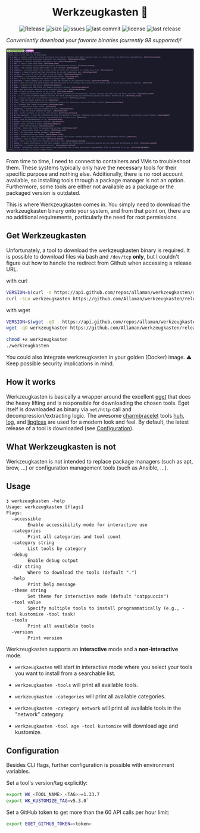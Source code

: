 <h1 align="center">Werkzeugkasten 🧰</h1>

<div align="center">
  <p>
    <img src="https://github.com/Allaman/werkzeugkasten/actions/workflows/release.yaml/badge.svg" alt="Release"/>
    <img src="https://img.shields.io/github/repo-size/Allaman/werkzeugkasten" alt="size"/>
    <img src="https://img.shields.io/github/issues/Allaman/werkzeugkasten" alt="issues"/>
    <img src="https://img.shields.io/github/last-commit/Allaman/werkzeugkasten" alt="last commit"/>
    <img src="https://img.shields.io/github/license/Allaman/werkzeugkasten" alt="license"/>
    <img src="https://img.shields.io/github/v/release/Allaman/werkzeugkasten?sort=semver" alt="last release"/>
  </p>
</div>

_Conveniently download your favorite binaries (currently 98 supported)!_

![](./screenshot.png)

From time to time, I need to connect to containers and VMs to troubleshoot them. These systems typically only have the necessary tools for their specific purpose and nothing else. Additionally, there is no root account available, so installing tools through a package manager is not an option. Furthermore, some tools are either not available as a package or the packaged version is outdated.

This is where Werkzeugkasten comes in. You simply need to download the werkzeugkasten binary onto your system, and from that point on, there are no additional requirements, particularly the need for root permissions.

## Get Werkzeugkasten

Unfortunately, a tool to download the werkzeugkasten binary is required. It is possible to download files via bash and `/dev/tcp` **only**, but I couldn't figure out how to handle the redirect from Github when accessing a release URL.

with curl

```sh
VERSION=$(curl -s https://api.github.com/repos/allaman/werkzeugkasten/releases/latest | grep tag_name | cut -d '"' -f 4)
curl -sLo werkzeugkasten https://github.com/Allaman/werkzeugkasten/releases/download/${VERSION}/werkzeugkasten_${VERSION}_$(uname -s)_$(uname -m)
```

with wget

```sh
VERSION=$(wget -qO - https://api.github.com/repos/allaman/werkzeugkasten/releases/latest | grep tag_name | cut -d '"' -f 4)
wget -qO werkzeugkasten https://github.com/Allaman/werkzeugkasten/releases/download/${VERSION}/werkzeugkasten_${VERSION}_$(uname -s)_$(uname -m)
```

```sh
chmod +x werkzeugkasten
./werkzeugkasten
```

You could also integrate werkzeugkasten in your golden (Docker) image. ⚠️ Keep possible security implications in mind.

## How it works

Werkzeugkasten is basically a wrapper around the excellent [eget](https://github.com/zyedidia/eget) that does the heavy lifting and is responsible for downloading the chosen tools. Eget itself is downloaded as binary via `net/http` call and decompression/extracting logic. The awesome [charmbracelet](https://github.com/charmbracelet) tools [huh](https://github.com/charmbracelet/huh), [log](https://github.com/charmbracelet/log), and [lipgloss](https://github.com/charmbracelet/lipgloss) are used for a modern look and feel. By default, the latest release of a tool is downloaded (see [Configuration](#configuration)).

## What Werkzeugkasten is not

Werkzeugkasten is not intended to replace package managers (such as apt, brew, ...) or configuration management tools (such as Ansible, ...).

## Usage

```
❯ werkzeugkasten -help
Usage: werkzeugkasten [flags]
Flags:
  -accessible
        Enable accessibility mode for interactive use
  -categories
        Print all categories and tool count
  -category string
        List tools by category
  -debug
        Enable debug output
  -dir string
        Where to download the tools (default ".")
  -help
        Print help message
  -theme string
        Set theme for interactive mode (default "catppuccin")
  -tool value
        Specify multiple tools to install programmatically (e.g., -tool kustomize -tool task)
  -tools
        Print all available tools
  -version
        Print version
```

Werkzeugkasten supports an **interactive** mode and a **non-interactive** mode.

- `werkzeugkasten` will start in interactive mode where you select your tools you want to install from a searchable list.

- `werkzeugkasten -tools` will print all available tools.

- `werkzeugkasten -categories` will print all available categories.

- `werkzeugkasten -category network` will print all available tools in the "network" category.

- `werkzeugkasten -tool age -tool kustomize` will download age and kustomize.

## Configuration

Besides CLI flags, further configuration is possible with environment variables.

Set a tool's version/tag explicitly:

```sh
export WK_<TOOL_NAME>_<TAG>>=1.33.7
export WK_KUSTOMIZE_TAG=v5.3.0`
```

Set a GitHub token to get more than the 60 API calls per hour limit:

```sh
export EGET_GITHUB_TOKEN=<token>
```
